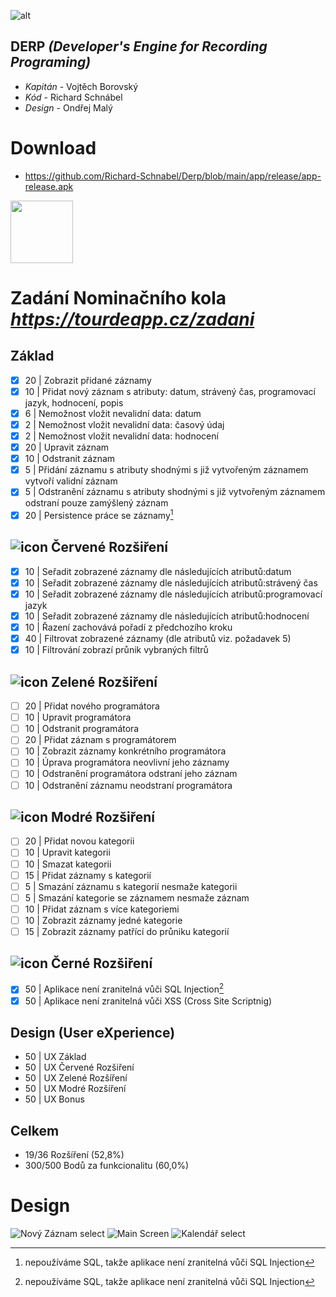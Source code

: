 ![alt](https://user-images.githubusercontent.com/123179478/213934307-720f87a6-fccc-40d3-96e8-684c079a042a.png)
## DERP *(Developer's Engine for Recording Programing)*
- *Kapitán* - Vojtěch Borovský
- *Kód* - Richard Schnábel
- *Design* - Ondřej Malý

# Download
- https://github.com/Richard-Schnabel/Derp/blob/main/app/release/app-release.apk
<img src="https://user-images.githubusercontent.com/123179478/216705720-3bfa9766-66b6-4842-82ca-282d51393508.jpeg" width="100" height="100">

# Zadání Nominačního kola *https://tourdeapp.cz/zadani*
## Základ
- [X] 20 | Zobrazit přidané záznamy
- [X] 10 | Přidat nový záznam s atributy: datum, strávený čas, programovací jazyk, hodnocení, popis
- [X]  6 | Nemožnost vložit nevalidní data: datum 
- [X]  2 | Nemožnost vložit nevalidní data: časový údaj
- [X]  2 | Nemožnost vložit nevalidní data: hodnocení
- [X] 20 | Upravit záznam
- [X] 10 | Odstranit záznam
- [X]  5 | Přidání záznamu s atributy shodnými s již vytvořeným záznamem vytvoří validní záznam
- [X]  5 | Odstranění záznamu s atributy shodnými s již vytvořeným záznamem odstraní pouze zamýšlený záznam
- [X] 20 | Persistence práce se záznamy[^1]

## ![icon](https://placehold.co/15x15/FF0000/FF0000.png) Červené Rozšiření
- [X] 10 | Seřadit zobrazené záznamy dle následujících atributů:datum
- [X] 10 | Seřadit zobrazené záznamy dle následujících atributů:strávený čas
- [X] 10 | Seřadit zobrazené záznamy dle následujících atributů:programovací jazyk
- [X] 10 | Seřadit zobrazené záznamy dle následujících atributů:hodnocení
- [X] 10 | Řazení zachovává pořadí z předchozího kroku
- [X] 40 | Filtrovat zobrazené záznamy (dle atributů viz. požadavek 5)
- [X] 10 | Filtrování zobrazí průnik vybraných filtrů

## ![icon](https://placehold.co/15x15/00FF00/00FF00.png) Zelené Rozšiření
- [ ] 20 | Přidat nového programátora
- [ ] 10 | Upravit programátora
- [ ] 10 | Odstranit programátora
- [ ] 20 | Přidat záznam s programátorem
- [ ] 10 | Zobrazit záznamy konkrétního programátora
- [ ] 10 | Úprava programátora neovlivní jeho záznamy
- [ ] 10 | Odstranění programátora odstraní jeho záznam
- [ ] 10 | Odstranění záznamu neodstraní programátora

## ![icon](https://placehold.co/15x15/0000FF/0000FF.png) Modré Rozšiření
- [ ] 20 | Přidat novou kategorii
- [ ] 10 | Upravit kategorii
- [ ] 10 | Smazat kategorii
- [ ] 15 | Přidat záznamy s kategorií
- [ ]  5 | Smazání záznamu s kategorií nesmaže kategorii
- [ ]  5 | Smazání kategorie se záznamem nesmaže záznam
- [ ] 10 | Přidat záznam s více kategoriemi
- [ ] 10 | Zobrazit záznamy jedné kategorie
- [ ] 15 | Zobrazit záznamy patřící do průniku kategorií

## ![icon](https://placehold.co/15x15/000000/000000.png) Černé Rozšiření
- [X] 50 | Aplikace není zranitelná vůči SQL Injection[^1]
- [X] 50 | Aplikace není zranitelná vůči XSS (Cross Site Scriptnig)

## Design (User eXperience)
 -  50 | UX Základ
 -  50 | UX Červené Rozšiření
 -  50 | UX Zelené Rozšíření
 -  50 | UX Modré Rozšíření
 -  50 | UX Bonus 

## Celkem
 - 19/36 Rozšíření (52,8%)
 - 300/500 Bodů za funkcionalitu (60,0%)
 
# Design
![Nový Záznam select](https://user-images.githubusercontent.com/123179478/216705340-5697d061-f2b9-4014-b58b-d3be3714d5f9.jpg)
![Main Screen](https://user-images.githubusercontent.com/123179478/216705354-f6128086-0ab5-437b-be08-80a14c1c8fb8.jpg)
![Kalendář select](https://user-images.githubusercontent.com/123179478/216705355-a6970875-ce5c-4372-b3c1-10954bb4aa21.jpg)

[^1]:nepoužíváme SQL, takže aplikace není zranitelná vůči SQL Injection


